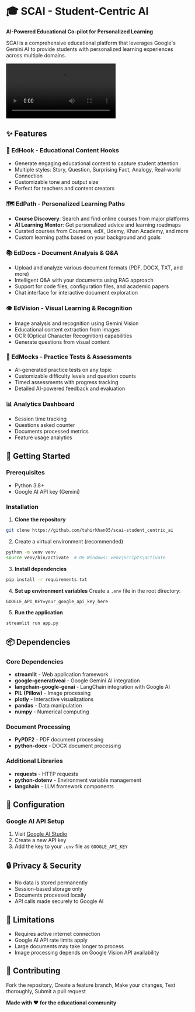 # 🎓 SCAI - Student-Centric AI

**AI-Powered Educational Co-pilot for Personalized Learning**

SCAI is a comprehensive educational platform that leverages Google's Gemini AI to provide students with personalized learning experiences across multiple domains.

![Demo Video 👇](scai-demo.mp4)

## ✨ Features

### 🎣 EdHook - Educational Content Hooks
- Generate engaging educational content to capture student attention
- Multiple styles: Story, Question, Surprising Fact, Analogy, Real-world Connection
- Customizable tone and output size
- Perfect for teachers and content creators

### 🗺️ EdPath - Personalized Learning Paths
- **Course Discovery**: Search and find online courses from major platforms
- **AI Learning Mentor**: Get personalized advice and learning roadmaps
- Curated courses from Coursera, edX, Udemy, Khan Academy, and more
- Custom learning paths based on your background and goals

### 📚 EdDocs - Document Analysis & Q&A
- Upload and analyze various document formats (PDF, DOCX, TXT, and more)
- Intelligent Q&A with your documents using RAG approach
- Support for code files, configuration files, and academic papers
- Chat interface for interactive document exploration

### 👁️ EdVision - Visual Learning & Recognition
- Image analysis and recognition using Gemini Vision
- Educational content extraction from images
- OCR (Optical Character Recognition) capabilities
- Generate questions from visual content

### 📝 EdMocks - Practice Tests & Assessments
- AI-generated practice tests on any topic
- Customizable difficulty levels and question counts
- Timed assessments with progress tracking
- Detailed AI-powered feedback and evaluation

### 📊 Analytics Dashboard
- Session time tracking
- Questions asked counter
- Documents processed metrics
- Feature usage analytics

## 🚀 Getting Started

### Prerequisites
- Python 3.8+
- Google AI API key (Gemini)

### Installation

1. **Clone the repository**
```bash
git clone https://github.com/tahirkhan05/scai-student_centric_ai
```

2. Create a virtual environment (recommended)

```bash
python -m venv venv
source venv/bin/activate  # On Windows: venv\Scripts\activate
```

3. **Install dependencies**
```bash
pip install -r requirements.txt
```

4. **Set up environment variables**
Create a `.env` file in the root directory:
```env
GOOGLE_API_KEY=your_google_api_key_here
```

5. **Run the application**
```bash
streamlit run app.py
```

## 📦 Dependencies

### Core Dependencies
- **streamlit** - Web application framework
- **google-generativeai** - Google Gemini AI integration
- **langchain-google-genai** - LangChain integration with Google AI
- **PIL (Pillow)** - Image processing
- **plotly** - Interactive visualizations
- **pandas** - Data manipulation
- **numpy** - Numerical computing

### Document Processing
- **PyPDF2** - PDF document processing
- **python-docx** - DOCX document processing

### Additional Libraries
- **requests** - HTTP requests
- **python-dotenv** - Environment variable management
- **langchain** - LLM framework components

## 🔧 Configuration

### Google AI API Setup
1. Visit [Google AI Studio](https://makersuite.google.com/app/apikey)
2. Create a new API key
3. Add the key to your `.env` file as `GOOGLE_API_KEY`

## 🔒 Privacy & Security

- No data is stored permanently
- Session-based storage only
- Documents processed locally
- API calls made securely to Google AI

## 🚨 Limitations

- Requires active internet connection
- Google AI API rate limits apply
- Large documents may take longer to process
- Image processing depends on Google Vision API availability

## 🤝 Contributing

Fork the repository, Create a feature branch, Make your changes, Test thoroughly, Submit a pull request

**Made with ❤️ for the educational community**
